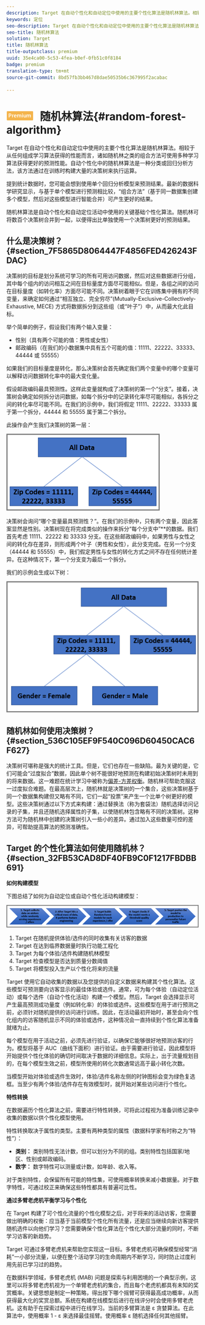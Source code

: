 ```yaml
---
description: Target 在自动个性化和自动定位中使用的主要个性化算法是随机林算法。相较于从任何组成学习算法获得的性能而言，诸如随机林之类的组合方法可使用多种学习算法获得更好的预测性能。自动个性化中的随机林算法是一种分类或回归分析方法，该方法通过在训练时构建大量的决策树来执行运算。
keywords: 定位
seo-description: Target 在自动个性化和自动定位中使用的主要个性化算法是随机林算法。相较于从任何组成学习算法获得的性能而言，诸如随机林之类的组合方法可使用多种学习算法获得更好的预测性能。自动个性化中的随机林算法是一种分类或回归分析方法，该方法通过在训练时构建大量的决策树来执行运算。
seo-title: 随机林算法
solution: Target
title: 随机林算法
title-outputclass: premium
uuid: 35e4ca00-5c53-4fea-b0ef-0fb51c0f8184
badge: premium
translation-type: tm+mt
source-git-commit: 8bd57fb3bb467d8dae50535b6c367995f2acabac

---
```



# ![PREMIUM](/help/assets/premium.png) 随机林算法{#random-forest-algorithm}

Target 在自动个性化和自动定位中使用的主要个性化算法是随机林算法。相较于从任何组成学习算法获得的性能而言，诸如随机林之类的组合方法可使用多种学习算法获得更好的预测性能。自动个性化中的随机林算法是一种分类或回归分析方法，该方法通过在训练时构建大量的决策树来执行运算。

提到统计数据时，您可能会想到使用单个回归分析模型来预测结果。最新的数据科学研究显示，与基于单个模型进行预测相比较，“组合方法”（基于同一数据集创建多个模型，然后对这些模型进行智能合并）可产生更好的结果。

随机林算法是自动个性化和自动定位活动中使用的关键基础个性化算法。随机林可将数百个决策树合并到一起，以便得出比单独使用一个决策树更好的预测结果。

## 什么是决策树？{#section_7F5865D8064447F4856FED426243FDAC}

决策树的目标是划分系统可学习的所有可用访问数据，然后对这些数据进行分组，其中每个组内的访问相互之间在目标量度方面尽可能相似。但是，各组之间的访问在目标量度（如转化率）方面尽可能不同。决策树着眼于它在训练集中拥有的不同变量，来确定如何通过“相互独立、完全穷尽”(Mutually-Exclusive-Collectively-Exhaustive, MECE) 方式将数据拆分到这些组（或“叶子”）中，从而最大化此目标。

举个简单的例子，假设我们有两个输入变量：

* 性别（具有两个可能的值：男性或女性）
* 邮政编码（在我们的小数据集中具有五个可能的值：11111、22222、33333、44444 或 55555）

如果我们的目标量度是转化，那么决策树会首先确定我们两个变量中的哪个变量可以解释访问数据转化率中的最大变化量。

假设邮政编码最具预测性。这样此变量就构成了决策树的第一个“分支”。接着，决策树会确定如何拆分访问数据，如每个拆分中的记录转化率尽可能相似，各拆分之间的转化率尽可能不同。在我们的示例中，我们将假定 11111、22222、33333 属于第一个拆分，44444 和 55555 属于第二个拆分。

此操作会产生我们决策树的第一层：

![](assets/decsion_tree_1.png)

决策树会询问“哪个变量最具预测性？”。在我们的示例中，只有两个变量，因此答案显然是性别。决策树现在将完成类似的操作来拆分“每个分支中”**的数据。我们首先考虑 11111、22222 和 33333 分支。在这些邮政编码中，如果男性与女性之间的转化存在差异，则形成两个叶子（男性和女性），此分支完成。在另一个分支（44444 和 55555）中，我们假定男性与女性的转化方式之间不存在任何统计差异。在这种情况下，第一个分支变为最后一个拆分。

我们的示例会生成以下树：

![](assets/decsion_tree_2.png)

## 随机林如何使用决策树？ {#section_536C105EF9F540C096D60450CAC6F627}

决策树可堪称是强大的统计工具。但是，它们也存在一些缺陷。最为关键的是，它们可能会“过度拟合”数据，因此单个树不能很好地预测在构建初始决策树时未用到的将来数据。这一难题在统计学习中被称为[偏差-方差权衡](https://en.wikipedia.org/wiki/Bias%E2%80%93variance_tradeoff)。随机林可帮助克服这一过度拟合难题。在最高层次上，随机林就是决策树的一个集合，这些决策树基于同一个数据集构建但又略有不同，它们一起“投票”来产生一个比单个树更好的模型。这些决策树通过以下方式来构建：通过替换法（称为套袋法）随机选择访问记录的子集，并且还随机选择属性的子集，以使随机林包含略有不同的决策树。这种方法可为随机林中创建的决策树引入一些小的差异。通过加入这些数量可控的差异，可帮助提高算法的预测准确性。

## Target 的个性化算法如何使用随机林？ {#section_32FB53CAD8DF40FB9C0F1217FBDBB691}

**如何构建模型**

下图总结了如何为自动定位或自动个性化活动构建模型：

![](assets/random_forest_flow.png)

1. Target 在随机提供体验/选件的同时收集有关访客的数据
1. Target 在达到临界数据量时执行功能工程化
1. Target 为每个体验/选件构建随机林模型
1. Target 检查模型是否达到质量分数阈值
1. Target 将模型投入生产以个性化将来的流量

Target 使用它自动收集的数据以及您提供的自定义数据来构建其个性化算法。这些模型可预测要向访客显示的最佳体验或选件。通常，可为每个体验（自动定位活动）或每个选件（自动个性化活动）构建一个模型。然后，Target 会选择显示可产生最高预测成功量度（例如转化率）的体验或选件。这些模型在用于进行预测之前，必须针对随机提供的访问进行训练。因此，在活动最初开始时，甚至会向个性化组内的访客随机显示不同的体验或选件，这种情况会一直持续到个性化算法准备就绪为止。

每个模型在用于活动之前，必须先进行验证，以确保它能够很好地预测访客的行为。模型将基于 AUC（曲线下面积）进行验证。由于需要进行验证，因此模型将开始提供个性化体验的确切时间取决于数据的详细信息。实际上，出于流量规划目的，在每个模型生效之前，模型所使用的转化次数通常远高于最小转化次数。

当模型开始对体验或选件生效时，体验/选件名称左侧的时钟图标会变为绿色复选框。当至少有两个体验/选件存在有效模型时，就开始对某些访问进行个性化。

**特性转换**

在数据遍历个性化算法之前，需要进行特性转换，可将此过程视为准备训练记录中收集的数据以供个性化模型使用。

特性转换取决于属性的类型。主要有两种类型的属性（数据科学家有时称之为“特性”）：

* **类别：** 类别特性无法计数，但可以划分为不同的组。类别特性包括国家/地区、性别或邮政编码。
* **数字：** 数字特性可以测量或计数，如年龄、收入等。

对于类别特性，会保留所有可能的特性集，可使用概率转换来减小数据量。对于数字特性，可通过校正来确保这些特性都具有普遍可比性。

**通过多臂老虎机平衡学习与个性化**

在 Target 构建了可个性化流量的个性化模型之后，对于将来的活动访客，您需要做出明确的权衡：应当基于当前模型个性化所有流量，还是应当继续向新访客提供随机选件以向他们学习？您需要确保个性化算法在个性化大部分流量的同时，不断学习访客的新趋势。

Target 可通过多臂老虎机来帮助您实现这一目标。多臂老虎机可确保模型经常“消耗”一小部分流量，以便在整个活动学习的生命周期内不断学习，同时防止过度利用先前已学习过的趋势。

在数据科学领域，多臂老虎机 (MAB) 问题是探索与利用困境的一个典型示例，这里可以将多臂老虎机视为一个单臂老虎机的集合，而且每个老虎机都具有未知的奖赏概率。关键思想是制定一种策略，得出按下哪个摇臂可获得最高成功概率，从而获得最大化的奖赏总额。系统在构建在线模型后进行在线评分时会使用多臂老虎机。这有助于在探索过程中进行在线学习。当前的多臂算法是 ε 贪婪算法。在此算法中，使用概率 1 - ε 来选择最佳摇臂。使用概率 ε 随机选择任何其他摇臂。
